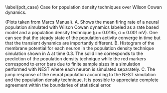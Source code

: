\label{pdt_case} Case for population density techniques over Wilson Cowan dynamics.

(Plots taken from Marcs Manual). A. Shows the mean firing rate of a neural population simulated with Wilson Cowan dynamics labeled as a rate based model and a population density technique (μ = 0.0195, σ = 0.001 mV). One can see that the steady state of the population activity converge in time but that the transient dynamics are importantly different. B. Histogram of the membrane potential for each neuron in the population density technique simulation shown in A at time 0.3. The solid line corresponds to the prediction of the population density technique while the red markers correspond to error bars due to finite sample sizes in a simulation performed with NEST where each neuron is simulated separately. C. The jump response of the neural population according to the NEST simulation and the population density technique. It is possible to appreciate complete agreement within the boundaries of statistical error.